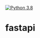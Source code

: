 [![Python 3.8](https://github.com/razalamb1/fastapi/actions/workflows/main.yml/badge.svg)](https://github.com/razalamb1/fastapi/actions/workflows/main.yml)
# fastapi
